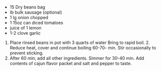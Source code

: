 - 15 Dry beans bag
- lb bulk sausage (optional)
- 1 lg onion chopped
- 1 15oz can diced tomatoes
- juice of 1 lemon
- 1-2 clove garlic

1. Place rinsed beans in pot with 3 quarts of water Bring to rapid boil. 2. Reduce heat, cover and continue boiling 60-70- min. Stir occasionally to prevent sticking.
3. After 60 min, add all other ingredients. Simmer for 30-40 min. Add contents of cajun flavor packet and salt and pepper to taste.
